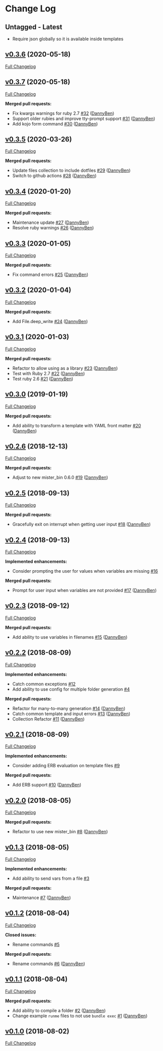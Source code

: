 Change Log
========================================

Untagged - Latest
----------------------------------------

- Require json globally so it is available inside templates


## [v0.3.6](https://github.com/DannyBen/kojo/tree/v0.3.6) (2020-05-18)

[Full Changelog](https://github.com/DannyBen/kojo/compare/latest...v0.3.6)

## [v0.3.7](https://github.com/DannyBen/kojo/tree/v0.3.7) (2020-05-18)

[Full Changelog](https://github.com/DannyBen/kojo/compare/v0.3.5...v0.3.7)

**Merged pull requests:**

- Fix kwargs warnings for ruby 2.7 [\#32](https://github.com/DannyBen/kojo/pull/32) ([DannyBen](https://github.com/DannyBen))
- Support older rubies and improve tty-prompt support [\#31](https://github.com/DannyBen/kojo/pull/31) ([DannyBen](https://github.com/DannyBen))
- Add kojo form command [\#30](https://github.com/DannyBen/kojo/pull/30) ([DannyBen](https://github.com/DannyBen))

## [v0.3.5](https://github.com/DannyBen/kojo/tree/v0.3.5) (2020-03-26)

[Full Changelog](https://github.com/DannyBen/kojo/compare/v0.3.4...v0.3.5)

**Merged pull requests:**

- Update files collection to include dotfiles [\#29](https://github.com/DannyBen/kojo/pull/29) ([DannyBen](https://github.com/DannyBen))
- Switch to github actions [\#28](https://github.com/DannyBen/kojo/pull/28) ([DannyBen](https://github.com/DannyBen))

## [v0.3.4](https://github.com/DannyBen/kojo/tree/v0.3.4) (2020-01-20)

[Full Changelog](https://github.com/DannyBen/kojo/compare/v0.3.3...v0.3.4)

**Merged pull requests:**

- Maintenance update [\#27](https://github.com/DannyBen/kojo/pull/27) ([DannyBen](https://github.com/DannyBen))
- Resolve ruby warnings [\#26](https://github.com/DannyBen/kojo/pull/26) ([DannyBen](https://github.com/DannyBen))

## [v0.3.3](https://github.com/DannyBen/kojo/tree/v0.3.3) (2020-01-05)

[Full Changelog](https://github.com/DannyBen/kojo/compare/v0.3.2...v0.3.3)

**Merged pull requests:**

- Fix command errors [\#25](https://github.com/DannyBen/kojo/pull/25) ([DannyBen](https://github.com/DannyBen))

## [v0.3.2](https://github.com/DannyBen/kojo/tree/v0.3.2) (2020-01-04)

[Full Changelog](https://github.com/DannyBen/kojo/compare/v0.3.1...v0.3.2)

**Merged pull requests:**

- Add File.deep\_write [\#24](https://github.com/DannyBen/kojo/pull/24) ([DannyBen](https://github.com/DannyBen))

## [v0.3.1](https://github.com/DannyBen/kojo/tree/v0.3.1) (2020-01-03)

[Full Changelog](https://github.com/DannyBen/kojo/compare/v0.3.0...v0.3.1)

**Merged pull requests:**

- Refactor to allow using as a library [\#23](https://github.com/DannyBen/kojo/pull/23) ([DannyBen](https://github.com/DannyBen))
- Test with Ruby 2.7 [\#22](https://github.com/DannyBen/kojo/pull/22) ([DannyBen](https://github.com/DannyBen))
- Test ruby 2.6 [\#21](https://github.com/DannyBen/kojo/pull/21) ([DannyBen](https://github.com/DannyBen))

## [v0.3.0](https://github.com/DannyBen/kojo/tree/v0.3.0) (2019-01-19)

[Full Changelog](https://github.com/DannyBen/kojo/compare/v0.2.6...v0.3.0)

**Merged pull requests:**

- Add ability to transform a template with YAML front matter [\#20](https://github.com/DannyBen/kojo/pull/20) ([DannyBen](https://github.com/DannyBen))

## [v0.2.6](https://github.com/DannyBen/kojo/tree/v0.2.6) (2018-12-13)

[Full Changelog](https://github.com/DannyBen/kojo/compare/v0.2.5...v0.2.6)

**Merged pull requests:**

- Adjust to new mister\_bin 0.6.0 [\#19](https://github.com/DannyBen/kojo/pull/19) ([DannyBen](https://github.com/DannyBen))

## [v0.2.5](https://github.com/DannyBen/kojo/tree/v0.2.5) (2018-09-13)

[Full Changelog](https://github.com/DannyBen/kojo/compare/v0.2.4...v0.2.5)

**Merged pull requests:**

- Gracefully exit on interrupt when getting user input [\#18](https://github.com/DannyBen/kojo/pull/18) ([DannyBen](https://github.com/DannyBen))

## [v0.2.4](https://github.com/DannyBen/kojo/tree/v0.2.4) (2018-09-13)

[Full Changelog](https://github.com/DannyBen/kojo/compare/v0.2.3...v0.2.4)

**Implemented enhancements:**

- Consider prompting the user for values when variables are missing [\#16](https://github.com/DannyBen/kojo/issues/16)

**Merged pull requests:**

- Prompt for user input when variables are not provided [\#17](https://github.com/DannyBen/kojo/pull/17) ([DannyBen](https://github.com/DannyBen))

## [v0.2.3](https://github.com/DannyBen/kojo/tree/v0.2.3) (2018-09-12)

[Full Changelog](https://github.com/DannyBen/kojo/compare/v0.2.2...v0.2.3)

**Merged pull requests:**

- Add ability to use variables in filenames [\#15](https://github.com/DannyBen/kojo/pull/15) ([DannyBen](https://github.com/DannyBen))

## [v0.2.2](https://github.com/DannyBen/kojo/tree/v0.2.2) (2018-08-09)

[Full Changelog](https://github.com/DannyBen/kojo/compare/v0.2.1...v0.2.2)

**Implemented enhancements:**

- Catch common exceptions [\#12](https://github.com/DannyBen/kojo/issues/12)
- Add ability to use config for multiple folder generation [\#4](https://github.com/DannyBen/kojo/issues/4)

**Merged pull requests:**

- Refactor for many-to-many generation [\#14](https://github.com/DannyBen/kojo/pull/14) ([DannyBen](https://github.com/DannyBen))
- Catch common template and input errors [\#13](https://github.com/DannyBen/kojo/pull/13) ([DannyBen](https://github.com/DannyBen))
- Collection Refactor [\#11](https://github.com/DannyBen/kojo/pull/11) ([DannyBen](https://github.com/DannyBen))

## [v0.2.1](https://github.com/DannyBen/kojo/tree/v0.2.1) (2018-08-09)

[Full Changelog](https://github.com/DannyBen/kojo/compare/v0.2.0...v0.2.1)

**Implemented enhancements:**

- Consider adding ERB evaluation on template files [\#9](https://github.com/DannyBen/kojo/issues/9)

**Merged pull requests:**

- Add ERB support [\#10](https://github.com/DannyBen/kojo/pull/10) ([DannyBen](https://github.com/DannyBen))

## [v0.2.0](https://github.com/DannyBen/kojo/tree/v0.2.0) (2018-08-05)

[Full Changelog](https://github.com/DannyBen/kojo/compare/v0.1.3...v0.2.0)

**Merged pull requests:**

- Refactor to use new mister\_bin [\#8](https://github.com/DannyBen/kojo/pull/8) ([DannyBen](https://github.com/DannyBen))

## [v0.1.3](https://github.com/DannyBen/kojo/tree/v0.1.3) (2018-08-05)

[Full Changelog](https://github.com/DannyBen/kojo/compare/v0.1.2...v0.1.3)

**Implemented enhancements:**

- Add ability to send vars from a file [\#3](https://github.com/DannyBen/kojo/issues/3)

**Merged pull requests:**

- Maintenance [\#7](https://github.com/DannyBen/kojo/pull/7) ([DannyBen](https://github.com/DannyBen))

## [v0.1.2](https://github.com/DannyBen/kojo/tree/v0.1.2) (2018-08-04)

[Full Changelog](https://github.com/DannyBen/kojo/compare/v0.1.1...v0.1.2)

**Closed issues:**

- Rename commands [\#5](https://github.com/DannyBen/kojo/issues/5)

**Merged pull requests:**

- Rename commands [\#6](https://github.com/DannyBen/kojo/pull/6) ([DannyBen](https://github.com/DannyBen))

## [v0.1.1](https://github.com/DannyBen/kojo/tree/v0.1.1) (2018-08-04)

[Full Changelog](https://github.com/DannyBen/kojo/compare/v0.1.0...v0.1.1)

**Merged pull requests:**

- Add ability to compile a folder [\#2](https://github.com/DannyBen/kojo/pull/2) ([DannyBen](https://github.com/DannyBen))
- Change example `runme` files to not use `bundle exec` [\#1](https://github.com/DannyBen/kojo/pull/1) ([DannyBen](https://github.com/DannyBen))

## [v0.1.0](https://github.com/DannyBen/kojo/tree/v0.1.0) (2018-08-02)

[Full Changelog](https://github.com/DannyBen/kojo/compare/bb252b9cbe49ef4637840f5d8ceff6fc36fbf783...v0.1.0)
